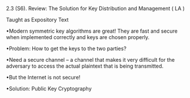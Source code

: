 
2.3 (S6). Review: The Solution for Key Distribution and Management ( LA )

Taught as Expository Text

•Modern symmetric key algorithms are great! They are fast and secure when implemented correctly and keys are chosen properly.

•Problem: How to get the keys to the two parties?

•Need a secure channel – a channel that makes it very difficult for the adversary to access the actual plaintext that  is being transmitted.

•But the Internet is not secure!

•Solution: Public Key Cryptography

